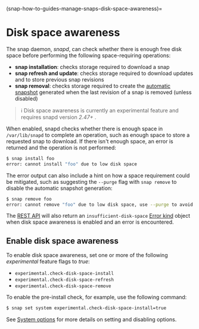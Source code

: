 (snap-how-to-guides-manage-snaps-disk-space-awareness)=
# Disk space awareness

The snap daemon, _snapd_, can check whether there is enough free disk space before performing the following space-requiring operations:

- **snap installation**: checks storage required to download a snap
- **snap refresh and update**: checks storage required to download updates and to store previous snap revisions
- **snap removal**: checks storage required to create the [automatic snapshot](/snap-how-to-guides/manage-snaps/create-data-snapshots) generated when the last revision of a snap is removed (unless disabled)

> :information_source: Disk space awareness is currently an experimental feature and requires snapd version *2.47+* .

When enabled, snapd checks whether there is enough space in `/var/lib/snapd` to complete an operation, such as enough space to store a requested snap to download. If there isn't enough space, an error is returned and the operation is not performed:

```bash
$ snap install foo
error: cannot install "foo" due to low disk space
```

The error output can also include a hint on how a space requirement could be mitigated, such as suggesting the `--purge` flag with `snap remove` to disable the automatic snapshot generation:

```bash
$ snap remove foo
error: cannot remove "foo" due to low disk space, use --purge to avoid creating a snapshot
```

The [REST API](/snap-how-to-guides/manage-snaps/use-the-rest-api) will also return an `insufficient-disk-space` [Error kind](/t/using-the-rest-api/18603#heading--errors) object when disk space awareness is enabled and an error is encountered.

## Enable disk space awareness

To enable disk space awareness, set one or more of the following _experimental_ feature flags to _true_:

- `experimental.check-disk-space-install`
- `experimental.check-disk-space-refresh`
- `experimental.check-disk-space-remove`

To enable the pre-install check, for example, use the following command:
```bash
$ snap set system experimental.check-disk-space-install=true
```

See [System options](/snap-how-to-guides/manage-snaps/set-system-options) for more details on setting and disabling options.

